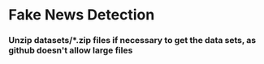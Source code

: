 # Fake News Detection

### Unzip datasets/*.zip files if necessary to get the data sets, as github doesn't allow large files

